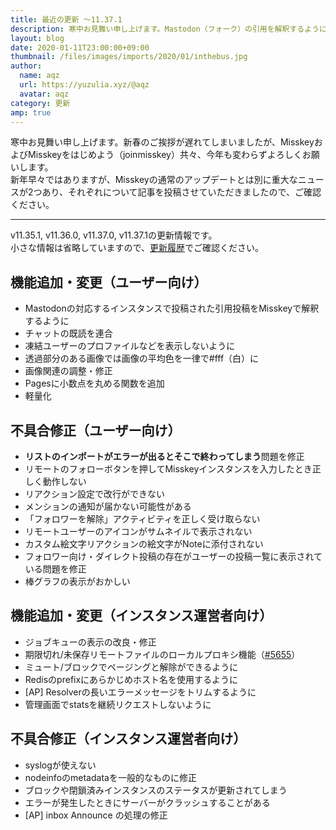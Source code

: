 ```yaml
---
title: 最近の更新 ～11.37.1
description: 寒中お見舞い申し上げます。Mastodon（フォーク）の引用を解釈するように、チャットの既読の連合 など
layout: blog
date: 2020-01-11T23:00:00+09:00
thumbnail: /files/images/imports/2020/01/inthebus.jpg
author:
  name: aqz
  url: https://yuzulia.xyz/@aqz
  avatar: aqz
category: 更新
amp: true
---
```

寒中お見舞い申し上げます。新春のご挨拶が遅れてしまいましたが、MisskeyおよびMisskeyをはじめよう（joinmisskey）共々、今年も変わらずよろしくお願いします。  
新年早々ではありますが、Misskeyの通常のアップデートとは別に重大なニュースが2つあり、それぞれについて記事を投稿させていただきましたので、ご確認ください。

----

v11.35.1, v11.36.0, v11.37.0, v11.37.1の更新情報です。  
小さな情報は省略していますので、[更新履歴](https://github.com/syuilo/misskey/blob/master/CHANGELOG.md#11371-20200107)でご確認ください。

## 機能追加・変更（ユーザー向け）
- Mastodonの対応するインスタンスで投稿された引用投稿をMisskeyで解釈するように
- チャットの既読を連合
- 凍結ユーザーのプロファイルなどを表示しないように
- 透過部分のある画像では画像の平均色を一律で#fff（白）に
- 画像関連の調整・修正
- Pagesに小数点を丸める関数を追加
- 軽量化

## 不具合修正（ユーザー向け）
- **リストのインポートがエラーが出るとそこで終わってしまう**問題を修正
- リモートのフォローボタンを押してMisskeyインスタンスを入力したとき正しく動作しない
- リアクション設定で改行ができない
- メンションの通知が届かない可能性がある
- 「フォロワーを解除」アクティビティを正しく受け取らない
- リモートユーザーのアイコンがサムネイルで表示されない
- カスタム絵文字リアクションの絵文字がNoteに添付されない
- フォロワー向け・ダイレクト投稿の存在がユーザーの投稿一覧に表示されている問題を修正
- 棒グラフの表示がおかしい

## 機能追加・変更（インスタンス運営者向け）
- ジョブキューの表示の改良・修正
- 期限切れ/未保存リモートファイルのローカルプロキシ機能（[#5655](https://github.com/syuilo/misskey/pull/5655)）
- ミュート/ブロックでページングと解除ができるように
- Redisのprefixにあらかじめホスト名を使用するように
- [AP] Resolverの長いエラーメッセージをトリムするように
- 管理画面でstatsを継続リクエストしないように

## 不具合修正（インスタンス運営者向け）
- syslogが使えない
- nodeinfoのmetadataを一般的なものに修正
- ブロックや閉鎖済みインスタンスのステータスが更新されてしまう
- エラーが発生したときにサーバーがクラッシュすることがある
- [AP] inbox Announce の処理の修正
